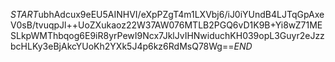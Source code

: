 $START$ubhAdcux9eEU5AINHVI/eXpPZgT4m1LXVbj6/iJ0iYUndB4LJTqGpAxeV0sB/tvuqpJl++UoZXukaoz22W37AW076MTLB2PGQ6vD1K9B+Yi8wZ71MESLkpWMThbqog6E9iR8yrPewI9Ncx7JklJvIHNwiduchKH039opL3Guyr2eJzzbcHLKy3eBjAkcYUoKh2YXk5J4p6kz6RdMsQ78Wg==$END$